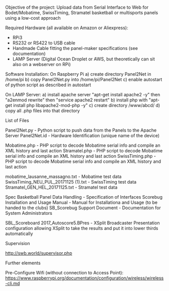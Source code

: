 Objective of the project: Upload data from Serial Interface to Web for Bodet/Mobatime, SwissTiming, Stramatel basketball or multisports panels using a low-cost approach 

Required Hardware (all available on Amazon or Aliexpress):
* RPi3
* RS232 or RS422 to USB cable
* Handmade Cable fitting the panel-maker specifications (see documentation)
* LAMP Server (Digital Ocean Droplet or AWS, but theoretically can sit also on a webserver on RPi)

Software Installation:
On Raspberry Pi
a) create directory Panel2Net in /home/pi
b) copy Panel2Net.py into /home/pi/Panel2Net
c) enable autostart of python script as described in autostart

On LAMP Server:
a) install apache server "apt-get install apache2 -y" then "a2enmod rewrite" then "service apache2 restart"
b) install php with "apt-get install php libapache2-mod-php -y"
c) create directory /www/abcd/
d) copy all .php files into that directory

List of Files

Panel2Net.py - Python script to push data from the Panels to the Apache Server
Panel2Net.id - Hardware Identification (unique name of the device)

Mobatime.php - PHP script to decode Mobatime serial info and compile an XML history and last action
Stramatel.php - PHP script to decode Mobatime serial info and compile an XML history and last action
SwissTiming.php - PHP script to decode Mobatime serial info and compile an XML history and last action

mobatime_lausanne_massagno.txt - Mobatime test data
SwissTiming_NEU_PUL_20171125 (1).txt - SwissTiming test data
Stramatel_GEN_HEL_20171125.txt - Stramatel test data

Spec Basketball Panel Data Handling - Specification of Interfaces
Scorebug Installation and Usage Manual - Manual for Installationa and Usage (to be handed to the clubs)
SB_Scorebug Support Document - Documentation for System Administrators

SBL_Scoreboard 2017_Autoscore5.BPres - XSplit Broadcaster Presentation configuration allowing XSplit to
take the results and put it into lower thirds automatically

Supervision

http://swb.world/supervisor.php

Further elements

Pre-Configure Wifi (without connection to Access Point):
https://www.raspberrypi.org/documentation/configuration/wireless/wireless-cli.md


